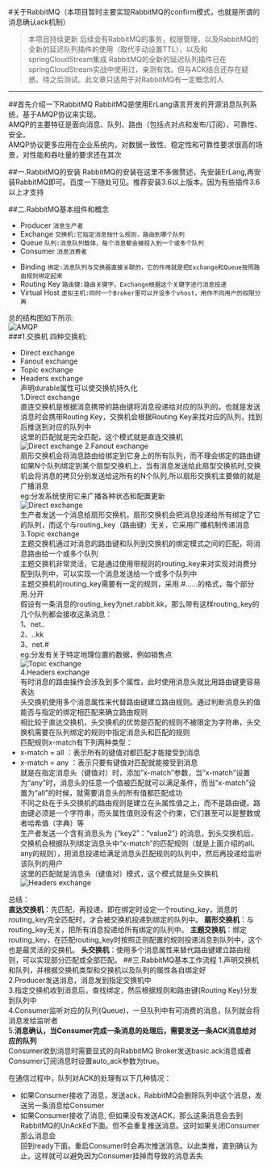 #关于RabbitMQ（本项目暂时主要实现RabbitMQ的confirm模式，也就是所谓的消息确认ack机制）

>本项目持续更新 后续会有RabbitMQ的事务，权限管理，以及RabbitMQ的全新的延迟队列插件的使用（取代手动设置TTL），以及和springCloudStream集成
RabbitMQ的全新的延迟队列插件已在springCloudStream实战中使用过，亲测有效。但与ACK结合还存在疑惑。待之后测试。此文章只适用于对RabbitMQ有一定概念的人
***

##首先介绍一下RabbitMQ
RabbitMQ是使用ErLang语言开发的开源消息队列系统，基于AMQP协议来实现。  
AMQP的主要特征是面向消息、队列、路由（包括点对点和发布/订阅）、可靠性、安全。  
AMQP协议更多应用在企业系统内，对数据一致性、稳定性和可靠性要求很高的场景，对性能和吞吐量的要求还在其次  

##一.RabbitMQ的安装
RabbitMQ的安装在这里不多做赘述，先安装ErLang,再安装RabbitMQ即可。百度一下随处可见。推荐安装3.6以上版本。因为有些插件3.6以上才支持  

##二.RabbitMQ基本组件和概念
+ Producer `消息生产者`  
+ Exchange `交换机:它指定消息按什么规则，路由到哪个队列`  
+ Queue `队列:消息队列载体，每个消息都会被投入到一个或多个队列`  
+ Consumer `消息消费者`  
  
- Binding `绑定:消息队列与交换器直接关联的，它的作用就是把Exchange和Queue按照路由规则绑定起来`
- Routing Key `路由键:路由关键字，Exchange根据这个关键字进行消息投递`
- Virtual Host `虚拟主机:同时一个Broker里可以开设多个vhost，用作不同用户的权限分离`  

总的结构图如下所示:  
![AMQP](https://img-blog.csdn.net/20180421155055731?watermark/2/text/aHR0cHM6Ly9ibG9nLmNzZG4ubmV0L0FudW1icmVsbGE=/font/5a6L5L2T/fontsize/400/fill/I0JBQkFCMA==/dissolve/70)  
###1.交换机
四种交换机:  
+ Direct exchange
+ Fanout exchange
+ Topic  exchange
+ Headers exchange  
声明durable属性可以使交换机持久化  
1.Direct exchange  
直连交换机是根据消息携带的路由键将消息投递给对应的队列的。也就是发送消息时会携带Routing Key，交换机会根据Routing Key来找对应的队列，找到后推送到对应的队列中  
这里的匹配就是完全匹配，这个模式就是直连交换机  
![Direct exchange](https://img-blog.csdn.net/20180510231113379?watermark/2/text/aHR0cHM6Ly9ibG9nLmNzZG4ubmV0L0FudW1icmVsbGE=/font/5a6L5L2T/fontsize/400/fill/I0JBQkFCMA==/dissolve/70)
2.Fanout exchange  
扇形交换机会将消息路由给绑定到它身上的所有队列，而不理会绑定的路由键  
如果N个队列绑定到某个扇型交换机上，当有消息发送给此扇型交换机时,交换机会将消息的拷贝分别发送给这所有的N个队列,所以扇形交换机主要做的就是广播消息  
eg:分发系统使用它来广播各种状态和配置更新  
![Direct exchange](https://img-blog.csdn.net/2018051122381940?watermark/2/text/aHR0cHM6Ly9ibG9nLmNzZG4ubmV0L0FudW1icmVsbGE=/font/5a6L5L2T/fontsize/400/fill/I0JBQkFCMA==/dissolve/70)  
生产者发送一个消息给扇形交换机，扇形交换机会把消息投递给所有绑定了它的队列，而这个与routing_key（路由键）无关，它采用广播机制传递消息  
3.Topic  exchange  
主题交换机通过对消息的路由键和队列到交换机的绑定模式之间的匹配，将消息路由给一个或多个队列  
主题交换机非常灵活，它是通过使用带规则的routing_key来对实现对消费分配到队列中，可以实现一个消息发送给一个或多个队列中  
主题交换机的routing_key需要有一定的规则，采用.#.…..的格式，每个部分用.分开  
假设有一条消息的routing_key为net.rabbit.kk，那么带有这样routing_key的几个队列都会接收这条消息：  
1、net.*.*  
2、*.*.kk  
3、net.#  
eg:分发有关于特定地理位置的数据，例如销售点  
![Topic  exchange](https://img-blog.csdn.net/20180511231453234?watermark/2/text/aHR0cHM6Ly9ibG9nLmNzZG4ubmV0L0FudW1icmVsbGE=/font/5a6L5L2T/fontsize/400/fill/I0JBQkFCMA==/dissolve/70)  
4.Headers exchange  
有时消息的路由操作会涉及到多个属性，此时使用消息头就比用路由键更容易表达  
头交换机使用多个消息属性来代替路由键建立路由规则。通过判断消息头的值能否与指定的绑定相匹配来确立路由规则  
相比较于直达交换机，头交换机的优势是匹配的规则不被限定为字符串，头交换机需要在队列绑定的规则中指定消息头和匹配的规则  
匹配规则x-match有下列两种类型：  
+ x-match = all ：表示所有的键值对都匹配才能接受到消息
+ x-match = any ：表示只要有键值对匹配就能接受到消息  
就是在指定消息头（键值对）时，添加”x-match”参数，当”x-match”设置为“any”时，消息头的任意一个值被匹配就可以满足条件，而当”x-match”设置为“all”的时候，就需要消息头的所有值都匹配成功  
不同之处在于头交换机的路由规则是建立在头属性值之上，而不是路由键。路由键必须是一个字符串，而头属性值则没有这个约束，它们甚至可以是整数或者哈希值（字典）等  
生产者发送一个含有消息头为 {“key2”：“value2”} 的消息，到头交换机后，交换机会根据队列绑定消息头中“x-match”的匹配规则（就是上面介绍的all、any的规则），把消息投递给满足消息头匹配规则的队列中，然后再投递给监听该队列的用户  
这里的匹配就是消息头（键值对）模式，这个模式就是头交换机
![Headers exchange](https://img-blog.csdn.net/20180512151555970?watermark/2/text/aHR0cHM6Ly9ibG9nLmNzZG4ubmV0L0FudW1icmVsbGE=/font/5a6L5L2T/fontsize/400/fill/I0JBQkFCMA==/dissolve/70)  
  
总结：  
**直达交换机**：先匹配，再投递，即在绑定时设定一个routing_key，消息的routing_key完全匹配时，才会被交换机投递到绑定的队列中。 
**扇形交换机**：与routing_key无关，把所有消息投递给所有绑定的队列中。 
**主题交换机**：绑定routing_key，在匹配routing_key时按照正则配置的规则投递消息到队列中，这个也是最灵活的交换机。 
**头交换机**：使用多个消息属性来替代路由键建立路由规则，可以实现部分匹配或全部匹配。
##三.RabbitMQ基本工作流程
1.声明交换机和队列，并根据交换机类型和交换机以及队列的属性各自绑定好  
2.Producer发送消息，消息发到指定交换机中  
3.指定交换机收到消息后，查找绑定，然后根据规则和路由键(Routing Key)分发到队列中  
4.Consumer监听对应的队列(Queue)，一旦队列中有可消费的消息，队列就会将消息发给监听者  
5.**消息确认，当Consumer完成一条消息的处理后，需要发送一条ACK消息给对应的队列**  
Consumer收到消息时需要显式的向RabbitMQ Broker发送basic.ack消息或者Consumer订阅消息时设置auto_ack参数为true。 
  
在通信过程中，队列对ACK的处理有以下几种情况：  
+ 如果Consumer接收了消息，发送ack，RabbitMQ会删除队列中这个消息，发送另一条消息给Consumer
+ 如果Consumer接收了消息, 但如果没有发送ACK，那么这条消息会去到RabbitMQ的UnAckEd下面。但不会重复推送消息。这时如果关闭Consumer那么消息会  
  回到ready下面。重启Consumer时会再次推送消息。以此类推，直到确认为止。这样就可以避免因为Consumer挂掉而导致的消息丢失
 


